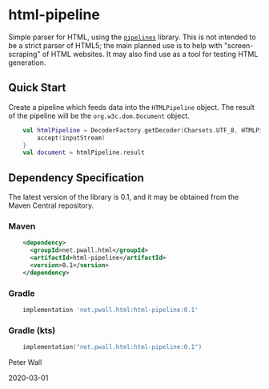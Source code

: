 # html-pipeline

Simple parser for HTML, using the [`pipelines`](https://github.com/pwall567/pipelines) library.
This is not intended to be a strict parser of HTML5; the main planned use is to help with "screen-scraping" of HTML
websites.
It may also find use as a tool for testing HTML generation.

## Quick Start

Create a pipeline which feeds data into the `HTMLPipeline` object.
The result of the pipeline will be the `org.w3c.dom.Document` object.

```kotlin
    val htmlPipeline = DecoderFactory.getDecoder(Charsets.UTF_8, HTMLPipeline()).apply {
        accept(inputStream)
    }
    val document = htmlPipeline.result
```

## Dependency Specification

The latest version of the library is 0.1, and it may be obtained from the Maven Central repository.

### Maven
```xml
    <dependency>
      <groupId>net.pwall.html</groupId>
      <artifactId>html-pipeline</artifactId>
      <version>0.1</version>
    </dependency>
```
### Gradle
```groovy
    implementation 'net.pwall.html:html-pipeline:0.1'
```
### Gradle (kts)
```kotlin
    implementation("net.pwall.html:html-pipeline:0.1")
```

Peter Wall

2020-03-01
